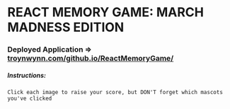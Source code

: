# REACT MEMORY GAME: MARCH MADNESS EDITION

### Deployed Application => [troynwynn.com/github.io/ReactMemoryGame/]()

##### Instructions:

```Click each image to raise your score, but DON'T forget which mascots you've clicked```


